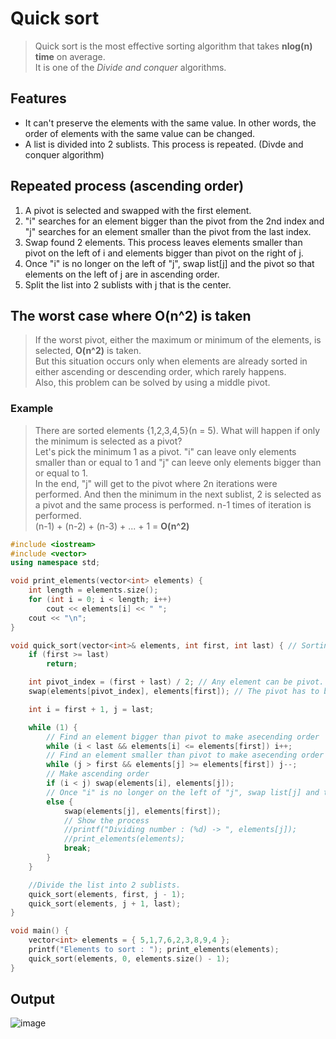 # Quick sort
>Quick sort is the most effective sorting algorithm that takes **nlog(n) time** on average.<br>
>It is one of the *Divide and conquer* algorithms.

## Features
* It can't preserve the elements with the same value. In other words, the order of elements with the same value can be changed.
* A list is divided into 2 sublists. This process is repeated. (Divde and conquer algorithm)

## Repeated process (ascending order)
1. A pivot is selected and swapped with the first element.
2. "i" searches for an element bigger than the pivot from the 2nd index and "j" searches for an element smaller than the pivot from the last index.
3. Swap found 2 elements. This process leaves elements smaller than pivot on the left of i and elements bigger than pivot on the right of j.
4. Once "i" is no longer on the left of "j", swap list[j] and the pivot so that elements on the left of j are in ascending order.
5. Split the list into 2 sublists with j that is the center.

## The worst case where O(n^2) is taken
>If the worst pivot, either the maximum or minimum of the elements, is selected, **O(n^2)** is taken.<br>
>But this situation occurs only when elements are already sorted in either ascending or descending order, which rarely happens.<br>
>Also, this problem can be solved by using a middle pivot.
### Example
>There are sorted elements {1,2,3,4,5}(n = 5). What will happen if only the minimum is selected as a pivot?<br>
>Let's pick the minimum 1 as a pivot. "i" can leave only elements smaller than or equal to 1 and "j" can leeve only elements bigger than or equal to 1.<br>
>In the end, "j" will get to the pivot where 2n iterations were performed. And then the minimum in the next sublist, 2 is selected as a pivot and the same process is performed. n-1 times of iteration is performed.<br>
>(n-1) + (n-2) + (n-3) + ... + 1 = **O(n^2)**

~~~c++
#include <iostream>
#include <vector>
using namespace std;

void print_elements(vector<int> elements) {
    int length = elements.size();
    for (int i = 0; i < length; i++)
        cout << elements[i] << " ";
    cout << "\n";
}

void quick_sort(vector<int>& elements, int first, int last) { // Sorting in asclasting order
    if (first >= last)
        return;

    int pivot_index = (first + last) / 2; // Any element can be pivot. But a middle element is stable in time complexity.
    swap(elements[pivot_index], elements[first]); // The pivot has to be at the beginning of the elements.

    int i = first + 1, j = last;

    while (1) {
        // Find an element bigger than pivot to make asecending order
        while (i < last && elements[i] <= elements[first]) i++;
        // Find an element smaller than pivot to make asecending order
        while (j > first && elements[j] >= elements[first]) j--;
        // Make ascending order
        if (i < j) swap(elements[i], elements[j]);
        // Once "i" is no longer on the left of "j", swap list[j] and the pivot so that list[j] and pivot are in ascending order.
        else {
            swap(elements[j], elements[first]);
            // Show the process
            //printf("Dividing number : (%d) -> ", elements[j]);
            //print_elements(elements);
            break;
        }
    }

    //Divide the list into 2 sublists.
    quick_sort(elements, first, j - 1);
    quick_sort(elements, j + 1, last);
}

void main() {
    vector<int> elements = { 5,1,7,6,2,3,8,9,4 };
    printf("Elements to sort : "); print_elements(elements);
    quick_sort(elements, 0, elements.size() - 1);
}
~~~

## Output
![image](https://user-images.githubusercontent.com/67142421/155838057-809dc268-f50f-46ed-8cab-1a5271015962.png)
